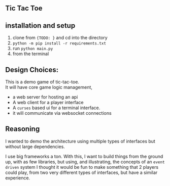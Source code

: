 ## Tic Tac Toe

## installation and setup

1. clone from `{TODO: }` and cd into the directory
2. `python -m pip install -r requirements.txt`
3. run `python main.py`
4. from the terminal 
## Design Choices:
This is a demo game of tic-tac-toe.  
It will have core game logic management, 
- a web server for hosting an api 
- A web client for a player interface
- A `curses` based ui for a terminal interface.  
- it will communicate via websocket connections

## Reasoning
I wanted to demo the architecture using multiple types of interfaces but without large dependencies.

I use big frameworks a ton.  With this, I want to build things from the ground up, with as few libraries, but using, and illustrating, the concepts of an `event driven` system
I thought it would be fun to make something that 2 players could play, from two very different types of interfaces, but have a similar experience.

